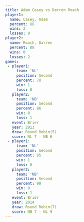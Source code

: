 ```yaml
---
title: Adam Casey vs Darren Roach
player1:             
  name: Casey, Adam  
  percent: 86        
  wins: 2            
  losses: 0          
player2:             
  name: Roach, Darren
  percent: 88        
  wins: 0            
  losses: 2          
games:
 - player1:          
     team: 'NL'      
     position: Second
     percent: 78     
     win: 1          
     loss: 0         
   player2:          
     team: 'NB'      
     position: Second
     percent: 86     
     win: 0          
     loss: 1         
   event: Brier        
   year: 2013          
   draw: Round Robin(5)
   score: NL 7 - NB 6  
 - player1:          
     team: 'NL'      
     position: Second
     percent: 95     
     win: 1          
     loss: 0         
   player2:          
     team: 'NB'      
     position: Second
     percent: 90     
     win: 0          
     loss: 1         
   event: Brier        
   year: 2014          
   draw: Round Robin(7)
   score: NB 7 - NL 9  
---
```

